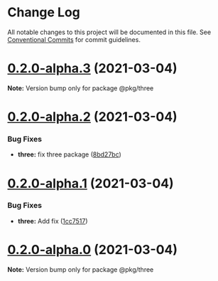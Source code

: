 # Change Log

All notable changes to this project will be documented in this file.
See [Conventional Commits](https://conventionalcommits.org) for commit guidelines.

# [0.2.0-alpha.3](https://github.com/SergeyBondar93/monorepo/compare/v0.2.0-alpha.2...v0.2.0-alpha.3) (2021-03-04)

**Note:** Version bump only for package @pkg/three





# [0.2.0-alpha.2](https://github.com/SergeyBondar93/monorepo/compare/v0.2.0-alpha.1...v0.2.0-alpha.2) (2021-03-04)


### Bug Fixes

* **three:** fix three package ([8bd27bc](https://github.com/SergeyBondar93/monorepo/commit/8bd27bc087b775a9fb6fad0ef757d74d1b7b15ea))





# [0.2.0-alpha.1](https://github.com/SergeyBondar93/monorepo/compare/v0.2.0-alpha.0...v0.2.0-alpha.1) (2021-03-04)


### Bug Fixes

* **three:** Add fix ([1cc7517](https://github.com/SergeyBondar93/monorepo/commit/1cc75174c06b8a6fbe23249ac233797bb2d4bade))





# [0.2.0-alpha.0](https://github.com/SergeyBondar93/monorepo/compare/v0.1.1-alpha.0...v0.2.0-alpha.0) (2021-03-04)

**Note:** Version bump only for package @pkg/three
